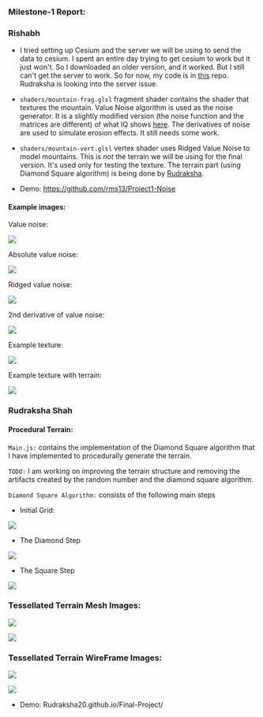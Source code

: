 ### Milestone-1 Report:

### Rishabh

- I tried setting up Cesium and the server we will be using to send the data to cesium. I spent an entire day trying to get cesium to work but it just won't. So I downloaded an older version, and it worked. But I still can't get the server to work. So for now, my code is in [this](https://github.com/rms13/Project1-Noise) repo. Rudraksha is looking into the server issue.

- `shaders/mountain-frag.glsl` fragment shader contains the shader that textures the mountain. Value Noise algorithm is used as the noise generator. It is a slightly modified version (the noise function and the matrices are different) of what IQ shows [here](http://www.iquilezles.org/www/articles/morenoise/morenoise.htm). The derivatives of noise are used to simulate erosion effects. It still needs some work.

- `shaders/mountain-vert.glsl` vertex shader uses Ridged Value Noise to model mountains. This is *not* the terrain we will be using for the final version. It's used only for testing the texture. The terrain part (using Diamond Square algorithm) is being done by [Rudraksha](https://github.com/rudraksha20).

- Demo: https://github.com/rms13/Project1-Noise

#### Example images:

Value noise:

![](../images/m1-value_noise.PNG)

Absolute value noise:

![](../images/m1-abs_value_noise.PNG)

Ridged value noise:

![](../images/m1-ridged_value_noise.PNG)

2nd derivative of value noise:

![](../images/m1-value_2nd_derivative.PNG)

Example texture:

![](../images/m1-texture1.PNG)

Example texture with terrain:

![](../images/m1-texture2.PNG)


### Rudraksha Shah

#### Procedural Terrain:

`Main.js:` contains the implementation of the Diamond Square algorithm that I have implemented to procedurally generate the terrain.

`TODO:` I am working on improving the terrain structure and removing the artifacts created by the random number and the diamond square algorithm.

`Diamond Square Algorithm:` consists of the following main steps

- Initial Grid:

![](../images/IV.png)

- The Diamond Step

![](../images/DS.png)

- The Square Step

![](../images/SS.png)



### Tessellated Terrain Mesh Images:

![](../images/T1.png)

![](../images/T2.png)

### Tessellated Terrain WireFrame Images:

![](../images/WFT1.png)

![](../images/WFT2.png)

- Demo: Rudraksha20.github.io/Final-Project/

